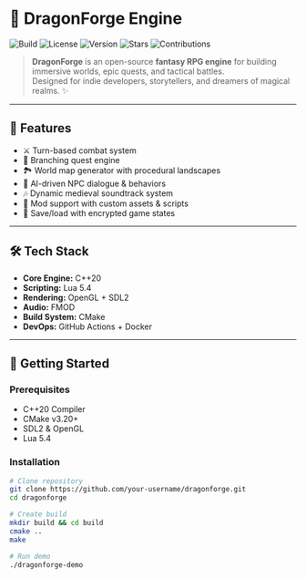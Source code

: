 # 🏰 DragonForge Engine

![Build](https://img.shields.io/badge/build-stable-green)
![License](https://img.shields.io/badge/license-GPLv3-blue)
![Version](https://img.shields.io/badge/version-2.1.0-gold)
![Stars](https://img.shields.io/github/stars/your-username/dragonforge?style=social)
![Contributions](https://img.shields.io/badge/contributions-open-orange)

> **DragonForge** is an open-source **fantasy RPG engine** for building immersive worlds, epic quests, and tactical battles.  
Designed for indie developers, storytellers, and dreamers of magical realms. ✨

---

## 🐉 Features
- ⚔️ Turn-based combat system  
- 📖 Branching quest engine  
- 🏞️ World map generator with procedural landscapes  
- 🧙 AI-driven NPC dialogue & behaviors  
- 🎶 Dynamic medieval soundtrack system  
- 🏰 Mod support with custom assets & scripts  
- 🔐 Save/load with encrypted game states  

---

## 🛠 Tech Stack
- **Core Engine:** C++20  
- **Scripting:** Lua 5.4  
- **Rendering:** OpenGL + SDL2  
- **Audio:** FMOD  
- **Build System:** CMake  
- **DevOps:** GitHub Actions + Docker  

---

## 🚀 Getting Started

### Prerequisites
- C++20 Compiler  
- CMake v3.20+  
- SDL2 & OpenGL  
- Lua 5.4  

### Installation
```bash
# Clone repository
git clone https://github.com/your-username/dragonforge.git
cd dragonforge

# Create build
mkdir build && cd build
cmake ..
make

# Run demo
./dragonforge-demo
